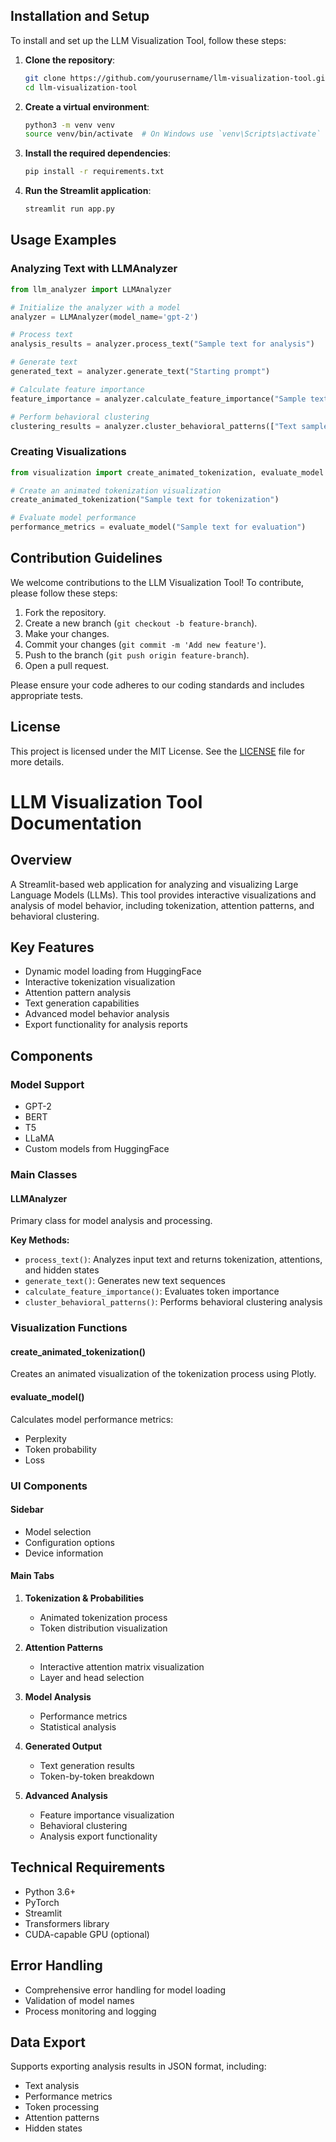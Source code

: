 ## Installation and Setup

To install and set up the LLM Visualization Tool, follow these steps:

1. **Clone the repository**:
    ```sh
    git clone https://github.com/yourusername/llm-visualization-tool.git
    cd llm-visualization-tool
    ```

2. **Create a virtual environment**:
    ```sh
    python3 -m venv venv
    source venv/bin/activate  # On Windows use `venv\Scripts\activate`
    ```

3. **Install the required dependencies**:
    ```sh
    pip install -r requirements.txt
    ```

4. **Run the Streamlit application**:
    ```sh
    streamlit run app.py
    ```

## Usage Examples

### Analyzing Text with LLMAnalyzer

```python
from llm_analyzer import LLMAnalyzer

# Initialize the analyzer with a model
analyzer = LLMAnalyzer(model_name='gpt-2')

# Process text
analysis_results = analyzer.process_text("Sample text for analysis")

# Generate text
generated_text = analyzer.generate_text("Starting prompt")

# Calculate feature importance
feature_importance = analyzer.calculate_feature_importance("Sample text for analysis")

# Perform behavioral clustering
clustering_results = analyzer.cluster_behavioral_patterns(["Text sample 1", "Text sample 2"])
```

### Creating Visualizations

```python
from visualization import create_animated_tokenization, evaluate_model

# Create an animated tokenization visualization
create_animated_tokenization("Sample text for tokenization")

# Evaluate model performance
performance_metrics = evaluate_model("Sample text for evaluation")
```

## Contribution Guidelines

We welcome contributions to the LLM Visualization Tool! To contribute, please follow these steps:

1. Fork the repository.
2. Create a new branch (`git checkout -b feature-branch`).
3. Make your changes.
4. Commit your changes (`git commit -m 'Add new feature'`).
5. Push to the branch (`git push origin feature-branch`).
6. Open a pull request.

Please ensure your code adheres to our coding standards and includes appropriate tests.

## License

This project is licensed under the MIT License. See the [LICENSE](LICENSE) file for more details.


# LLM Visualization Tool Documentation

## Overview
A Streamlit-based web application for analyzing and visualizing Large Language Models (LLMs). This tool provides interactive visualizations and analysis of model behavior, including tokenization, attention patterns, and behavioral clustering.

## Key Features
- Dynamic model loading from HuggingFace
- Interactive tokenization visualization
- Attention pattern analysis
- Text generation capabilities
- Advanced model behavior analysis
- Export functionality for analysis reports

## Components

### Model Support
- GPT-2
- BERT
- T5
- LLaMA
- Custom models from HuggingFace

### Main Classes

#### LLMAnalyzer
Primary class for model analysis and processing.

**Key Methods:**
- `process_text()`: Analyzes input text and returns tokenization, attentions, and hidden states
- `generate_text()`: Generates new text sequences
- `calculate_feature_importance()`: Evaluates token importance
- `cluster_behavioral_patterns()`: Performs behavioral clustering analysis

### Visualization Functions

#### create_animated_tokenization()
Creates an animated visualization of the tokenization process using Plotly.

#### evaluate_model()
Calculates model performance metrics:
- Perplexity
- Token probability
- Loss

### UI Components

#### Sidebar
- Model selection
- Configuration options
- Device information

#### Main Tabs
1. **Tokenization & Probabilities**
    - Animated tokenization process
    - Token distribution visualization

2. **Attention Patterns**
    - Interactive attention matrix visualization
    - Layer and head selection

3. **Model Analysis**
    - Performance metrics
    - Statistical analysis

4. **Generated Output**
    - Text generation results
    - Token-by-token breakdown

5. **Advanced Analysis**
    - Feature importance visualization
    - Behavioral clustering
    - Analysis export functionality

## Technical Requirements
- Python 3.6+
- PyTorch
- Streamlit
- Transformers library
- CUDA-capable GPU (optional)

## Error Handling
- Comprehensive error handling for model loading
- Validation of model names
- Process monitoring and logging

## Data Export
Supports exporting analysis results in JSON format, including:
- Text analysis
- Performance metrics
- Token processing
- Attention patterns
- Hidden states
